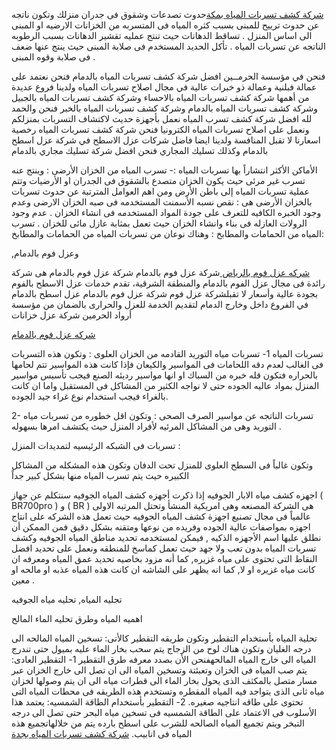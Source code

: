 [شركة كشف تسربات المياه بمكة](https://el-harmeen.com/%d8%b4%d8%b1%d9%83%d8%a9-%d9%83%d8%b4%d9%81-%d8%aa%d8%b3%d8%b1%d8%a8%d8%a7%d8%aa-%d8%a7%d9%84%d9%85%d9%8a%d8%a7%d9%87-%d8%a8%d9%85%d9%83%d8%a9/)حدوث تصدعات وشقوق فى جدران منزلك وتكون ناتجه عن حدوث ترييح للمبنى بسبب كثره المياه فى المتسربه من الخزانات الارضيه او المبنى الى اساس المنزل .
تساقط الدهانات حيث تنتج عمليه تقشير الدهانات بسبب الرطوبه الناتجه عن تسربات المياه .
تأكل الحديد المستخدم فى صلابة المبنى حيث ينتج عنها ضعف فى صلابة وقوه المبنى .

فنحن في مؤسسة الحرمــين افضل شركة كشف تسربات المياه بالدمام فنحن نعتمد على عمالة فبلنية وعمالة ذو خبرات عالية في مجال اصلاح تسربات المياه ولدينا فروع عديدة من أهمها شركة كشف تسربات المياه بالاحساء وشركة كشف تسربات المياه بالجبيل وشركة كشف تسربات المياه بالدمام وشركة كشف تسربات المياه بالخبر فنحن والحمد لله افضل شركة كشف تسرب المياه نعمل بأجهزة حديث لاكتشاف التسربات بمنزلكم ونعمل على اصلاح تسربات المياه الكترونيا فنحن شركة كشف تسربات المياه رخصية اسعارنا لا تقبل المنافسة ولدينا ايضا فاضل شركات عزل الاسطح في شركة عزل اسطح بالدمام وكذلك تسليك المجاري فنحن افضل شركة تسليك مجاري بالدمام




الأماكن الأكثر انتشاراً بها تسربات المياه :-
تسرب المياه من الخزان الأرضى :
وينتج عنه تسرب غير مرئى حيث يكون الخزان متصدع بالشقوق فى الجدران او الأرضيات وتتم عملية تسربات المياه إلى باطن الأرض ومن اهم العوامل المترتبة عن حدوث تسربات بالخزان الأرضى هى :
نقص نسبه الأسمنت المستخدمه فى صبه الخزان الارضى وعدم وجود الخبره الكافيه للتعرف على جودة المواد المستخدمه فى انشاء الخزان .
عدم وجود الرولات العازله فى بناء وانشاء الخزان حيث تعمل بمثابة عازل مائى للخزان .
تسرب المياه من الحمامات والمطابخ :
وهناك نوعان من تسربات المياه من الحمامات والمطابخ:

,وعزل فوم بالدمام

<a href="https://el-harmeen.com/%d8%b4%d8%b1%d9%83%d8%a9-%d8%b9%d8%b2%d9%84-%d9%81%d9%88%d9%85-%d8%a8%d8%a7%d9%84%d8%b1%d9%8a%d8%a7%d8%b6/////"> شركه عزل فوم بالرياض </a>
شركة عزل فوم بالدمام شركة عزل فوم بالدمام هى شركة رائدة فى مجال عزل الفوم بالدمام والمنطقة الشرقية، تقدم خدمات عزل الاسطح بالفوم بجودة عالية وأسعار لا تقبلشركة عزل فوم شركة عزل فوم بالدمام عزل اسطح بالدمام في الفروع داخل وخارج الدمام لتقديم الخدمة للعزل والحرارى بالضمان من مؤسسة أرواد الحرمين شركة عزل خزانات

<a href="https://el-harmeen.com/%d8%b4%d8%b1%d9%83%d8%a9-%d8%b9%d8%b2%d9%84-%d9%81%d9%88%d9%85-%d8%a8%d8%a7%d9%84%d8%af%d9%85%d8%a7%d9%85/"> شركه عزل فوم بالدمام </a>

تسربات المياه
1- تسربات مياه التوريد القادمه من الخزان العلوى :
وتكون هذه التسربات فى الغالب لعدم دقه اللحامات فى المواسير والكيعان فإذا كانت هذه المواسير تتم لحامها بالحراره فتكون قله خبره من السباك او انها مواسير رديئه الصنع فيجب تأسيس مواسير المنزل بمواد عاليه الجوده حتى لا نواجه الكثير من المشاكل فى المستقبل واما ان كانت بالغراء فيجب استخدام نوع غراء جيد الجوده.

2- تسربات الناتجه عن مواسير الصرف الصحى :
وتكون اقل خطوره من تسربات مياه التوريد وهى من المشاكل المرئيه لأفراد المنزل حيث يكتشف امرها بسهوله .


تسربات فى الشبكه الرئيسيه لتمديدات المنزل :

وتكون غالباً فى السطح العلوى للمنزل تحت الدفان وتكون هذه المشكله من المشاكل الكبيره حيث يتم تسرب المياه منها بشكل كبير جداً

اجهزه كشف مياه الابار الجوفيه
إذا ذكرت أجهزه كشف المياه الجوفيه سنتكلم عن جهاز ( BR700pro ) و ( BR ) هى الشركة المصنعه وهى امريكية المنشأ وتحتل المرتبه الاولى عالمياً فى مجال تصنيع اجهزة كشف المياه الجوفيه حيث تعمل هذه الشركه على انتاج اجهزه بمواصفات عالية الجوده وفريده من نوعها ومتقنه بشكل دقيق فمن الممكن أن نطلق عليها اسم الأجهزه الذكيه , فيمكن لمستخدمه تحديد مناطق المياه الجوفيه وكشف تسربات المياه بدون تعب ولا جهد حيث تعمل كماسخ للمنطقه ونعمل على تحديد افضل النقاط التى تحتوى على مياه غزيره, كما أنه مزود بخاصيه تحديد عمق المياه ومعرفه ان كانت مياه غزيره او لا, كما انه يظهر على الشاشه ان كانت هذه المياه عذبه او مالحه او معين .

تجليه المياه, تحليه مياه الجوفيه

اهميه المياه وطرق تحليه الماء المالح



تحلية المياه بأستخدام التقطير
وتكون طريقه التقطير كالأتى:
تسخين المياه المالحه الى درجه الغليان وتكون هناك لوح من الزجاج يتم سحب بخار الماء عليه بميول حتى تندرج المياه الى خارج المياه المالحهفنحن الأن بصدد معرفه طرق التقطير
1- التقطير العادى:
يتم صب المياه فى الخزان وتعبئتة وتسخين المياه الى ان تصل الى خارج الخزان عبر مسار متصل بالمكثف الذى يحول بخار الماء الى قطرات مياه الى ان يتم وصولها لخزان مياه ثانى الذى يتواجد فيه المياه المقطره وتستخدم هذه الطريقه فى محطات المياه التى تحتوى على طاقه انتاجيه صغيره.
2- التقطير بأستخدام الطاقة الشمسيه:
يعتمد هذا الأسلوب فى الاعتماد على الطاقة الشمسيه فى تسخين مياه البحر حتى تصل الى درجه التبخر ويتم تجميع المياه الصالحه للشرب على اسطح بارده يتم من خلالهاتجميع هذه المياه فى انابيب.
[شركة كشف تسربات المياه بجدة](https://el-harmeen.com/%d8%b4%d8%b1%d9%83%d8%a9-%d9%83%d8%b4%d9%81-%d8%aa%d8%b3%d8%b1%d8%a8%d8%a7%d8%aa-%d8%a7%d9%84%d9%85%d9%8a%d8%a7%d9%87-%d8%a8%d8%ac%d8%af%d8%a9/)